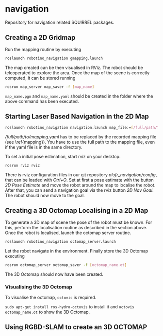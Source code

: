 navigation
==========

Repository for navigation related SQUIRREL packages.

## Creating a 2D Gridmap

Run the mapping routine by executing

```bash
roslaunch robotino_navigation gmapping.launch 
``` 

The map created can be then visualised in RViz. The robot should be
teleoperated to explore the area. Once the map of the scene is
correctly computed, it can be stored running

```bash
rosrun map_server map_saver -f [map_name]
```

`map_name.pgm` and `map_name.yaml` should be created in the folder where the 
above command has been executed.

## Starting Laser Based Navigation in the 2D Map

```bash
roslaunch robotino_navigation navigation.launch map_file:=[/full/path/to/mapping.yaml]
```
*/full/path/to/mapping.yaml* has to be replaced by the recorded
mapping file (see \ref{mapping}). You have to use the full path to the mapping file,
even if the yaml file is in the same directory.

To set a initial pose estimation, start rviz on your desktop.
```bash
rosrun rviz rviz
```
There is rviz configuration files in our git repository *alufr_navigation/config*,
that can be loaded with *Ctrl+O*.
Set at first a pose estimate with the button *2D Pose Estimate*
and move the robot around the map to localise the
robot. After that, you can send a navigation goal via the rviz button *2D Nav Goal*.
The robot should now move to the goal.


## Creating a 3D Octomap Localising in a 2D Map

To generate a 3D map of scene the pose of the robot must be known. For this, perform the
localisation routine as described in the section above. Once the robot is localised, 
launch the octomap server routine.

```bash
roslaunch robotino_navigation octomap_server.launch
```

Let the robot navigate in the environment. Finally store the 3D Octomap executing

```bash
rosrun octomap_server octomap_saver -f [octomap_name.ot]
```

The 3D Octomap should now have been created.


### Visualising the 3D Octomap

To visualise the octomap, `octovis` is required. 

`sudo apt-get install ros-hydro-octovis` to install it and 
`octovis octomap_name.ot` to show the 3D Octomap.


## Using RGBD-SLAM to create an 3D OCTOMAP



